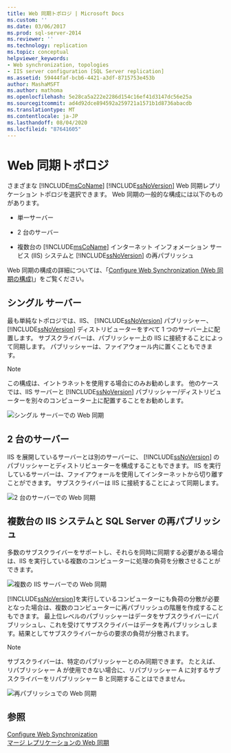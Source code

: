 ```yaml
---
title: Web 同期トポロジ | Microsoft Docs
ms.custom: ''
ms.date: 03/06/2017
ms.prod: sql-server-2014
ms.reviewer: ''
ms.technology: replication
ms.topic: conceptual
helpviewer_keywords:
- Web synchronization, topologies
- IIS server configuration [SQL Server replication]
ms.assetid: 59444faf-bcb6-4421-a3df-8715753e453b
author: MashaMSFT
ms.author: mathoma
ms.openlocfilehash: 5e28ca5a222e2286d154c16ef41d3147dc56e25a
ms.sourcegitcommit: ad4d92dce894592a259721a1571b1d8736abacdb
ms.translationtype: MT
ms.contentlocale: ja-JP
ms.lasthandoff: 08/04/2020
ms.locfileid: "87641605"
---
```

# <a name="topologies-for-web-synchronization"></a>Web 同期トポロジ
  さまざまな [!INCLUDE[msCoName](../../includes/msconame-md.md)] [!INCLUDE[ssNoVersion](../../includes/ssnoversion-md.md)] Web 同期レプリケーション トポロジを選択できます。 Web 同期の一般的な構成には以下のものがあります。  
  
-   単一サーバー  
  
-   2 台のサーバー  
  
-   複数台の [!INCLUDE[msCoName](../../includes/msconame-md.md)] インターネット インフォメーション サービス (IIS) システムと [!INCLUDE[ssNoVersion](../../includes/ssnoversion-md.md)] の再パブリッシュ  
  
 Web 同期の構成の詳細については、「[Configure Web Synchronization (Web 同期の構成)](configure-web-synchronization.md)」をご覧ください。  
  
## <a name="single-server"></a>シングル サーバー  
 最も単純なトポロジでは、IIS、 [!INCLUDE[ssNoVersion](../../includes/ssnoversion-md.md)] パブリッシャー、 [!INCLUDE[ssNoVersion](../../includes/ssnoversion-md.md)] ディストリビューターをすべて 1 つのサーバー上に配置します。 サブスクライバーは、パブリッシャー上の IIS に接続することによって同期します。 パブリッシャーは、ファイアウォール内に置くこともできます。  
  
> [!NOTE]  
>  この構成は、イントラネットを使用する場合にのみお勧めします。 他のケースでは、IIS サーバーと [!INCLUDE[ssNoVersion](../../includes/ssnoversion-md.md)] パブリッシャー/ディストリビューターを別々のコンピューター上に配置することをお勧めします。  
  
 ![シングル サーバーでの Web 同期](media/web-sync02.gif "シングル サーバーでの Web 同期")  
  
## <a name="two-servers"></a>2 台のサーバー  
 IIS を展開しているサーバーとは別のサーバーに、 [!INCLUDE[ssNoVersion](../../includes/ssnoversion-md.md)] のパブリッシャーとディストリビューターを構成することもできます。 IIS を実行しているサーバーは、ファイアウォールを使用してインターネットから切り離すことができます。 サブスクライバーは IIS に接続することによって同期します。  
  
 ![2 台のサーバーでの Web 同期](media/web-sync03.gif "2 台のサーバーでの Web 同期")  
  
## <a name="multiple-iis-systems-and-sql-server-republishing"></a>複数台の IIS システムと SQL Server の再パブリッシュ  
 多数のサブスクライバーをサポートし、それらを同時に同期する必要がある場合は、IIS を実行している複数のコンピューターに処理の負荷を分散させることができます。  
  
 ![複数の IIS サーバーでの Web 同期](media/web-sync04.gif "複数の IIS サーバーでの Web 同期")  
  
 [!INCLUDE[ssNoVersion](../../includes/ssnoversion-md.md)]を実行しているコンピューターにも負荷の分散が必要となった場合は、複数のコンピューターに再パブリッシュの階層を作成することもできます。 最上位レベルのパブリッシャーはデータをサブスクライバーにパブリッシュし、これを受けてサブスクライバーはデータを再パブリッシュします。結果としてサブスクライバーからの要求の負荷が分散されます。  
  
> [!NOTE]  
>  サブスクライバーは、特定のパブリッシャーとのみ同期できます。 たとえば、リパブリッシャー A が使用できない場合に、リパブリッシャー A に対するサブスクライバーをリパブリッシャー B と同期することはできません。  
  
 ![再パブリッシュでの Web 同期](media/web-sync05.gif "再パブリッシュでの Web 同期")  
  
## <a name="see-also"></a>参照  
 [Configure Web Synchronization](configure-web-synchronization.md)   
 [マージ レプリケーションの Web 同期](web-synchronization-for-merge-replication.md)  
  
  
